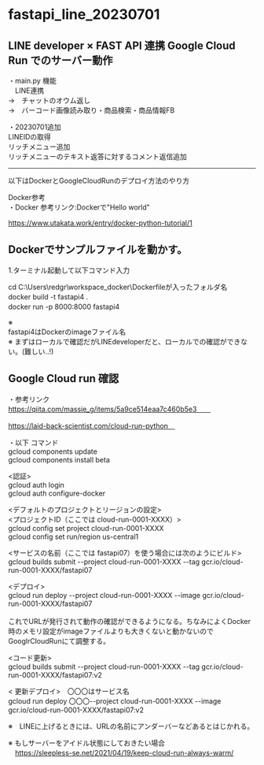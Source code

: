 # fastapi_line_20230701
## LINE developer × FAST API 連携 Google Cloud Run でのサーバー動作

・main.py 機能<br>
　LINE連携<br>
   →　チャットのオウム返し<br>
   →　バーコード画像読み取り・商品検索・商品情報FB<br>

・20230701追加<br>
   LINEIDの取得<br>
   リッチメニュー追加<br>
   リッチメニューのテキスト返答に対するコメント返信追加<br>


---------------------------------------------------------------
以下はDockerとGoogleCloudRunのデプロイ方法のやり方<br>

Docker参考<br>
・Docker 参考リンク:Dockerで"Hello world"<br>


  https://www.utakata.work/entry/docker-python-tutorial/1


## Dockerでサンプルファイルを動かす。<br>

1.ターミナル起動して以下コマンド入力<br>

cd C:\Users\redgr\workspace_docker\Dockerfileが入ったフォルダ名　<br>
docker build -t fastapi4 .　<br>
docker run -p 8000:8000 fastapi4　 <br>

※ <br> fastapi4はDockerのimageファイル名　 <br>
※ まずはローカルで確認だがLINEdeveloperだと、ローカルでの確認ができない。(難しい..!)

## Google Cloud run 確認

・参考リンク<br>
https://qiita.com/massie_g/items/5a9ce514eaa7c460b5e3　　<br>

https://laid-back-scientist.com/cloud-run-python　<br>



・以下 コマンド<br>
gcloud components update<br>
gcloud components install beta <br>

<認証><br>
gcloud auth login<br>
gcloud auth configure-docker<br>

<デフォルトのプロジェクトとリージョンの設定><br>
<プロジェクトID（ここでは cloud-run-0001-XXXX）><br>
gcloud config set project cloud-run-0001-XXXX<br>
gcloud config set run/region us-central1<br>

<サービスの名前（ここでは fastapi07）を使う場合には次のようにビルド> <br>
gcloud builds submit --project  cloud-run-0001-XXXX --tag gcr.io/cloud-run-0001-XXXX/fastapi07<br>

<デプロイ> <br>
gcloud run deploy --project cloud-run-0001-XXXX --image gcr.io/cloud-run-0001-XXXX/fastapi07<br>
<br>
これでURLが発行されて動作の確認ができるようになる。ちなみによくDocker時のメモリ設定がimageファイルよりも大きくないと動かないのでGooglrCloudRunにて調整する。

<コード更新> <br>
gcloud builds submit --project cloud-run-0001-XXXX --tag gcr.io/cloud-run-0001-XXXX/fastapi07:v2<br>

< 更新デプロイ>　〇〇〇はサービス名 <br>
gcloud run deploy 〇〇〇--project cloud-run-0001-XXXX --image gcr.io/cloud-run-0001-XXXX/fastapi07:v2<br>


※　LINEに上げるときには、URLの名前にアンダーバーなどあるとはじかれる。<br>

※ もしサーバーをアイドル状態にしておきたい場合<br>
　https://sleepless-se.net/2021/04/19/keep-cloud-run-always-warm/

